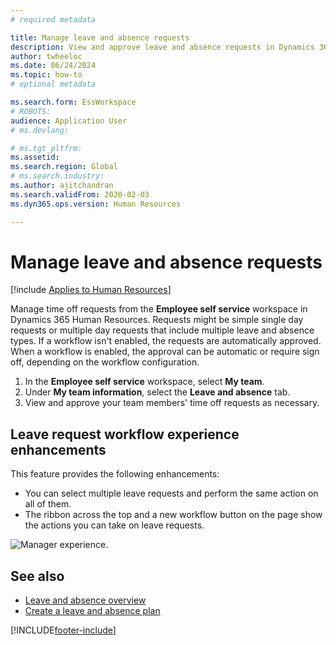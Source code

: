 ```yaml
---
# required metadata

title: Manage leave and absence requests
description: View and approve leave and absence requests in Dynamics 365 Human Resources.
author: twheeloc
ms.date: 06/24/2024
ms.topic: how-to
# optional metadata

ms.search.form: EssWorkspace
# ROBOTS: 
audience: Application User
# ms.devlang: 

# ms.tgt_pltfrm: 
ms.assetid: 
ms.search.region: Global
# ms.search.industry: 
ms.author: ajitchandran
ms.search.validFrom: 2020-02-03
ms.dyn365.ops.version: Human Resources

---
```


# Manage leave and absence requests

[!include [Applies to Human Resources](../includes/applies-to-hr.md)]

Manage time off requests from the **Employee self service** workspace in Dynamics 365 Human Resources. Requests might be simple single day requests or multiple day requests that include multiple leave and absence types. If a workflow isn't enabled, the requests are automatically approved. When a workflow is enabled, the approval can be automatic or require sign off, depending on the workflow configuration.

1. In the **Employee self service** workspace, select **My team**.
2. Under **My team information**, select the **Leave and absence** tab.
3. View and approve your team members' time off requests as necessary.

## Leave request workflow experience enhancements

This feature provides the following enhancements:

- You can select multiple leave requests and perform the same action on all of them.
- The ribbon across the top and a new workflow button on the page show the actions you can take on leave requests.

![Manager experience.](media/hr-leave-and-absence-manager-experience.png)

## See also

- [Leave and absence overview](hr-leave-and-absence-overview.md)
- [Create a leave and absence plan](hr-leave-and-absence-plans.md)

[!INCLUDE[footer-include](../includes/footer-banner.md)]
